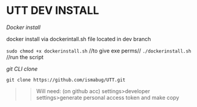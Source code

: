# UTT DEV INSTALL 

*Docker install*

docker install via dockerintall.sh file located in dev branch

`sudo chmod +x dockerinstall.sh` //to give exe perms//
`./dockerinstall.sh` //run the script

*git CLI clone*

`git clone https://github.com/ismabug/UTT.git`
>> Will need: (on github acc) settings>developer settings>generate personal access token and make copy
